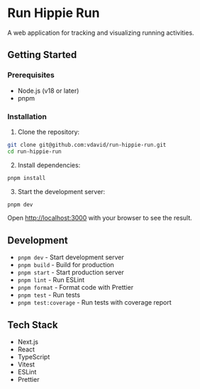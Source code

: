 # Run Hippie Run

A web application for tracking and visualizing running activities.

## Getting Started

### Prerequisites

- Node.js (v18 or later)
- pnpm

### Installation

1. Clone the repository:

```bash
git clone git@github.com:vdavid/run-hippie-run.git
cd run-hippie-run
```

2. Install dependencies:

```bash
pnpm install
```

3. Start the development server:

```bash
pnpm dev
```

Open [http://localhost:3000](http://localhost:3000) with your browser to see the result.

## Development

- `pnpm dev` - Start development server
- `pnpm build` - Build for production
- `pnpm start` - Start production server
- `pnpm lint` - Run ESLint
- `pnpm format` - Format code with Prettier
- `pnpm test` - Run tests
- `pnpm test:coverage` - Run tests with coverage report

## Tech Stack

- Next.js
- React
- TypeScript
- Vitest
- ESLint
- Prettier
